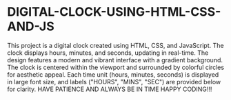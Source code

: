 # DIGITAL-CLOCK-USING-HTML-CSS-AND-JS
This project is a digital clock created using HTML, CSS, and JavaScript. The clock displays hours, minutes, and seconds, updating in real-time. The design features a modern and vibrant interface with a gradient background. The clock is centered within the viewport and surrounded by colorful circles for aesthetic appeal. Each time unit (hours, minutes, seconds) is displayed in large font size, and labels ("HOURS", "MINS", "SEC") are provided below for clarity.
HAVE PATIENCE AND ALWAYS BE IN TIME 
HAPPY CODING!!!
